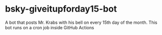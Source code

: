 # bsky-giveitupforday15-bot

A bot that posts Mr. Krabs with his bell on every 15th day of the month. This bot runs on a cron job inside GitHub Actions

